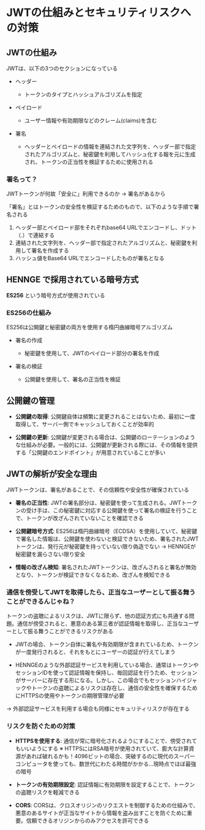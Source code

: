 # JWTの仕組みとセキュリティリスクへの対策

## JWTの仕組み

JWTは、以下の3つのセクションになっている

- ヘッダー
  - トークンのタイプとハッシュアルゴリズムを指定

- ペイロード
  - ユーザー情報や有効期限などのクレーム(claims)を含む

- 署名
  - ヘッダーとペイロードの情報を連結された文字列を、ヘッダー部で指定されたアルゴリズムと、秘密鍵を利用してハッシュ化する報を元に生成され、トークンの正当性を検証するために使用される

### 署名って？

JWTトークンが何故「安全に」利用できるのか
→ 署名があるから

「署名」とはトークンの安全性を検証するためのもので、以下のような手順で署名される
1. ヘッダー部とペイロード部をそれぞれbase64 URLでエンコードし、ドット（.）で連結する
2. 連結された文字列を、ヘッダー部で指定されたアルゴリズムと、秘密鍵を利用して署名を作成する
3. ハッシュ値をBase64 URLでエンコードしたものが署名となる

## HENNGE で採用されている暗号方式

**ES256** という暗号方式が使用されている

### ES256の仕組み

ES256は公開鍵と秘密鍵の両方を使用する楕円曲線暗号アルゴリズム

- 署名の作成
  - 秘密鍵を使用して、JWTのペイロード部分の署名を作成

- 署名の検証
  - 公開鍵を使用して、署名の正当性を検証

## 公開鍵の管理

- **公開鍵の取得**: 公開鍵自体は頻繁に変更されることはないため、最初に一度取得して、サーバー側でキャッシュしておくことが効率的

- **公開鍵の更新**: 公開鍵が変更される場合は、公開鍵のローテーションのような仕組みが必要。一般的には、公開鍵が更新される際には、その情報を提供する「公開鍵のエンドポイント」が用意されていることが多い

## JWTの解析が安全な理由

JWTトークンは、署名があることで、その信頼性や安全性が確保されている

- **署名の正当性**: JWTの署名部分は、秘密鍵を使って生成される。JWTトークンの受け手は、この秘密鍵に対応する公開鍵を使って署名の検証を行うことで、トークンが改ざんされていないことを確認できる

- **公開鍵暗号方式**: ES256は楕円曲線暗号（ECDSA）を使用していて、秘密鍵で署名した情報は、公開鍵を使わないと検証できないため、署名されたJWTトークンは、発行元が秘密鍵を持っていない限り偽造でない
→ HENNGEが秘密鍵を漏らさない限り安全

- **情報の改ざん検知**: 署名されたJWTトークンは、改ざんされると署名が無効となり、トークンが検証できなくなるため、改ざんを検知できる

### 通信を傍受してJWTを取得したら、正当なユーザーとして振る舞うことができるんじゃね？

トークンの盗聴によるリスクは、JWTに限らず、他の認証方式にも共通する問題。通信が傍受されると、悪意のある第三者が認証情報を取得し、正当なユーザーとして振る舞うことができるリスクがある

- JWTの場合、トークン自体に署名や有効期限が含まれているため、トークンが一度発行されると、それをもとにユーザーの認証が行えてしまう

- HENNGEのような外部認証サービスを利用している場合、通常はトークンやセッションIDを使って認証情報を保持し、毎回認証を行うため、セッションがサーバーに存在する形になる。しかし、この場合でもセッションハイジャックやトークンの盗聴によるリスクは存在し、通信の安全性を確保するためにHTTPSの使用やトークンの期限管理が必要

→ 外部認証サービスを利用する場合も同様にセキュリティリスクが存在する

### リスクを防ぐための対策

- **HTTPSを使用する**: 通信が常に暗号化されるようにすることで、傍受されてもいいようにする
  ※ HTTPSにはRSA暗号が使用されていて、膨大な計算資源があれば破れるかも！4096ビットの場合、突破するのに現代のスーパーコンピュータを使っても、数世代にわたる時間がかかる...現時点でほぼ最強の暗号

- **トークンの有効期限設定**: 認証情報に有効期限を設定することで、トークンの盗聴リスクを軽減できる

- **CORS**: CORSは、クロスオリジンのリクエストを制御するための仕組みで、悪意のあるサイトが正当なサイトから情報を盗み出すことを防ぐために重要。信頼できるオリジンからのみアクセスを許可できる
